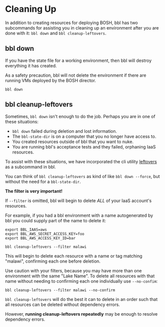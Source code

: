 # Cleaning Up

In addition to creating resources for deploying BOSH, bbl has two subcommands
for assisting you in cleaning up an environment after you are done with it:
`bbl down` and `bbl cleanup-leftovers`.


## bbl down

If you have the state file for a working environment, then bbl will destroy
everything it has created.

As a safety precaution, bbl will not delete the
environment if there are running VMs deployed by the BOSH director.

```
bbl down
```


## bbl cleanup-leftovers

Sometimes, `bbl down` isn't enough to do the job.
Perhaps you are in one of these situations:

* `bbl down` failed during deletion and lost information.
* The `bbl-state-dir` is on a computer that you no longer have access to.
* You created resources outside of bbl that you want to nuke.
* You are running bbl's acceptance tests and they failed, orphaning IaaS resources.

To assist with these situations, we have incorporated the
cli utility [leftovers](https://github.com/genevieve/leftovers) as a
subcommand in bbl.

You can think of `bbl cleanup-leftovers` as kind of like
`bbl down --force`, but without the need for a `bbl-state-dir`.

**The filter is very important!**

If `--filter` is omitted, bbl will begin to delete *ALL* of your IaaS account's resources.

For example, if you had a bbl environment with a name autogenerated by bbl
you could supply part of the name to delete it:
```
export BBL_IAAS=aws
export BBL_AWS_SECRET_ACCESS_KEY=foo
export BBL_AWS_ACCESS_KEY_ID=bar

bbl cleanup-leftovers --filter malawi
```

This will begin to delete each resource with a name or tag matching "malawi",
confirming each one before deletion.

Use caution with your filters, because you may have more than one environment
with the same "Lake Name". To delete all resources with that name without
needing to confirming each one individually use `--no-confim`:
```
bbl cleanup-leftovers --filter malawi --no-confirm
```

`bbl cleanup-leftovers` will do the best it can to delete in an order
such that all resources can be deleted without dependency errors.

However, **running cleanup-leftovers repeatedly** may be enough to resolve dependency errors.
